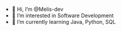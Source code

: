 - 👋 Hi, I’m @Melis-dev
- 👀 I’m interested in Software Development
- 🌱 I’m currently learning Java, Python, SQL
